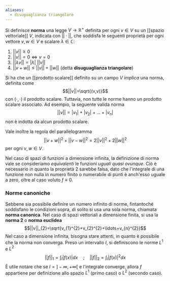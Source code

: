 ```yaml
---
aliases:
  - disuguaglianza triangolare
---
```

Si definisce **norma** una legge $V \rightarrow \mathbb{R}^{+}$ definita per ogni $v\in V$ su un [[spazio vettoriale]] $V$, indicata con $||\cdot||$, che soddisfa le seguenti proprietà per ogni vettore $v,w\in V$ e scalare $\lambda\in\mathbb{C}$:
1. $||v||\geq0$
2. $||v||=0 \Leftrightarrow v=0$
3. $||\lambda v||=|\lambda|\;||v||$
4. $||v+w||\leq||v||+||w||$ (detta **disuguaglianza triangolare**)

Si ha che un [[prodotto scalare]] definito su un campo $V$ *implica* una norma, definita come
$$||v||=\sqrt{(v,v)}$$
con $(\cdot,\cdot)$ il prodotto scalare. Tuttavia, non tutte le norme hanno un prodotto scalare associato. Ad esempio, la seguente valida norma
$$||v||=|v_{1}|+|v_{2}|+\ldots+|v_{n}|$$
non è indotta da alcun prodotto scalare.

Vale inoltre la regola del parallelogramma
$$||v+w||^{2}+||v-w||^{2}=2||v||^{2}+2||w||^{2}$$
per ogni $v,w\in V$.

Nel caso di spazi di funzioni a dimensione infinita, la definizione di norma vale se consideriamo *equivalenti* le funzioni *uguali quasi ovunque*. Ciò è necessario in quanto la proprietà 2 sarebbe falsa, dato che l'integrale di una funzione non nulla in numero finito o numerabile di punti è anch'esso uguale a zero, oltre al caso voluto $f\equiv0$.
### Norme canoniche
Sebbene sia possibile definire un numero infinito di norme, fintantoché soddisfano le condizioni sopra, di solito si usa una sola norma, chiamata **norma canonica**. Nel caso di spazi vettoriali a dimensione finita, si usa la **norma 2** o **norma euclidea**
$$||v||_{2}=\sqrt{v_{1}^{2}+v_{2}^{2}+\ldots+v_{n}^{2}}$$
Nel caso a dimensione infinita, bisogna stare attenti, in quanto è possibile che la norma non converga. Preso un intervallo $I$, si definiscono le norme $L^{1}$ e $L^{2}$
$$||f||_{1}=\int_{I}|f(x)|dx\quad;\quad ||f||_{2}=\int_{I}|f(x)|^{2}dx$$
È utile notare che se $I=]-\infty,+\infty[$ e l'integrale converge, allora $f$ appartiene per definizione allo spazio $L^{1}$ (primo caso) o $L^{2}$ (secondo caso).